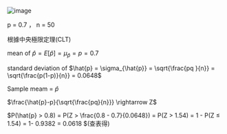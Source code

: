 ![image](https://github.com/user-attachments/assets/fd427571-b69a-4e92-a72a-4c8639c5b3c8)

p = 0.7 ， n = 50

根據中央極限定理(CLT)

mean of $\hat{p} = E[\hat{p}] = \mu_{\hat{p}} = p = 0.7$

standard deviation of $\hat{p} = \sigma_{\hat{p}} = \sqrt{\frac{pq }{n}} = \sqrt{\frac{p(1-p)}{n}} = 0.0648$

Sample meam = $\hat{p}$  

$\frac{\hat{p}-p}{\sqrt{\frac{pq}{n}}} \rightarrow Z$    

$P(\hat{p} > 0.8) = P(Z > \frac{0.8 - 0.7}{0.0648}) = P(Z > 1.54) = 1 - P(Z ≤ 1.54) = 1- 0.9382 = 0.0618 $(查表得)

